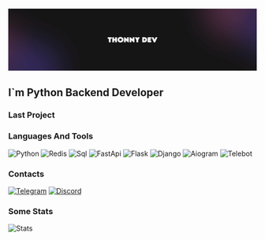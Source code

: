 ![Header](https://github.com/Thonny-Developer/Thonny-Developer/blob/main/assets/header.jpg)

## I`m Python Backend Developer

### Last Project



### Languages And Tools

![Python](https://img.shields.io/badge/Python-050505?style=for-the-badge&logo=python)
![Redis](https://img.shields.io/badge/redis-050505?style=for-the-badge&logo=redis)
![Sql](https://img.shields.io/badge/sql-050505?style=for-the-badge&logo=mysql&logoColor=00648B)
![FastApi](https://img.shields.io/badge/FastApi-050505?style=for-the-badge&logo=fastapi)
![Flask](https://img.shields.io/badge/flask-050505?style=for-the-badge&logo=flask)
![Django](https://img.shields.io/badge/Django-050505?style=for-the-badge&logo=django)
![Aiogram](https://img.shields.io/badge/aiogram-050505?style=for-the-badge&logo=telegram&logoColor=ffffff)
![Telebot](https://img.shields.io/badge/telebot-050505?style=for-the-badge&logo=telegram&logoColor=ffffff)

### Contacts

[![Telegram](https://img.shields.io/badge/telegram-050505?style=for-the-badge&logo=telegram)](https://t.me/thonny812)
[![Discord](https://img.shields.io/badge/discord-050505?style=for-the-badge&logo=discord)](https://discordapp.com/users/1008015054916026399)

### Some Stats

![Stats](https://github-readme-stats.vercel.app/api?username=Thonny-Developer&show_icons=true)